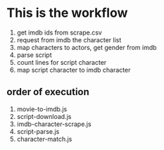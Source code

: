 # This is the workflow

1. get imdb ids from scrape.csv
2. request from imdb the character list
3. map characters to actors, get gender from imdb
4. parse script
5. count lines for script character
6. map script character to imdb character

## order of execution

1. movie-to-imdb.js
2. script-download.js
3. imdb-character-scrape.js
4. script-parse.js
5. character-match.js
